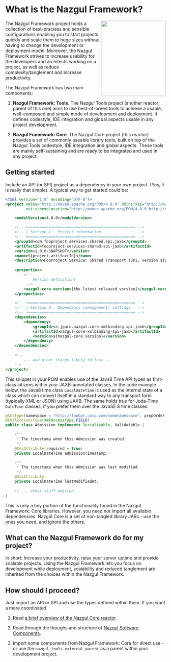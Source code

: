 # What is the Nazgul Framework?

<img src="images/nazgul.jpg" style="float:right" width="203" height="236"/> The Nazgul Framework project holds a
collection of best-pracises and sensible configurations enabling you to start projects quickly and scale them to huge
sizes without having to change the development or deployment model. Moreover, the Nazgul Framework strives to increase
usability for the developers and architects working on a project, as well as reduce complexity/tanglement and increase
productivity.

The Nazgul Framework has two main components:

1. **Nazgul Framework: Tools**. The Nazgul Tools project (another reactor; parent of this one) aims to
    use best-of-breed tools to achieve a usable, well-composed and simple mode of development and deployment. It
    defines codestyle, IDE integration and global aspects usable in any project development.

2. **Nazgul Framework: Core**. The Nazgul Core project (this reactor) provides a set of commonly useable library
    tools, built on top of the Nazgul Tools codestyle, IDE integration and global aspects. These tools are mainly
    self-sustaining and are ready to be integrated and used in any project.

## Getting started

Include an API (or SPI) project as a dependency in your own project. (Yes, it is really that simple).
A typical way to get started could be:

````xml
<?xml version="1.0" encoding="UTF-8"?>
<project xmlns="http://maven.apache.org/POM/4.0.0" xmlns:xsi="http://www.w3.org/2001/XMLSchema-instance"
         xsi:schemaLocation="http://maven.apache.org/POM/4.0.0 http://maven.apache.org/maven-v4_0_0.xsd">

    <modelVersion>4.0.0</modelVersion>

    <!-- +=============================================== -->
    <!-- | Section 1:  Project information                -->
    <!-- +=============================================== -->
    <groupId>com.fooproject.services.shared.spi.jaxb</groupId>
    <artifactId>fooproject-services-shared-spi-jaxb</artifactId>
    <version>1.0.0-SNAPSHOT</version>
    <name>${project.artifactId}</name>
    <description>FooProject Service: Shared Transport (SPI, version ${project.version})</description>
    
    <properties>
        <!-- 
            Version definitions 
         -->
        <nazgul-core.version>[the latest released version]</nazgul-core.version>
    </properties>

    <!-- +=============================================== -->
    <!-- | Section 2:  Dependency (management) settings   -->
    <!-- +=============================================== -->
    <dependencies>
        <dependency>
            <groupId>se.jguru.nazgul.core.xmlbinding.spi.jaxb</groupId>
            <artifactId>nazgul-core-xmlbinding-spi-jaxb</artifactId>
            <version>${nazgul-core.version}</version>
        </dependency>
    </dependencies>
    
    <!--
        ... and other things likely follows ... 
    -->
</project>
````

This snippet in your POM enables use of the Java8 Time API types as first-class citizens within 
your JAXB-annotated classes. In the code example below, the Java8 time class ```LocalDateTime``` 
is used as the internal state of a class which can convert itself in a standard way to any transport form 
(typically XML or JSON) using JAXB. The same holds true for Joda-Time ```DateTime``` classes, if you 
prefer them over the JavaSE 8 time classes.   

````java
@XmlType(namespace = "http://foobar.corp.com/somenamespace", propOrder = {"admissionTimestamp", "lastModifiedAt"})
@XmlAccessorType(XmlAccessType.FIELD)
public class Admission implements Serializable, Validatable {

    /**
     * The timestamp when this Admission was created.
     */
    @XmlAttribute(required = true)
    private LocalDateTime admissionTimestamp;

    /**
     * The timestamp when this Admission was last modified.
     */
    @XmlAttribute
    private LocalDateTime lastModifiedAt;
    
    // ... other stuff omitted...
}
````

This is only a tiny portion of the functionality found in the Nazgûl Framework: Core libraries.
However, you need not import all available dependencies. 
Nazgûl Core is a set of non-tangled library JARs - use the ones you need, and ignore the others.

## What can the Nazgul Framework do for my project?

In short: Increase your productivity, raise your server uptime and provide scalable projects.
Using the Nazgul Framework lets you focus on development while deployment, scalability and 
reduced tanglement are inherited from the choices within the Nazgul Framework.

## How should I proceed?

Just import an API or SPI and use the types defined within them.
If you want a more coordinated 

1. Read [a brief overview of the Nazgul Core reactor](nazgul_core.html).

2. Read through the thoughs and structure of [Nazgul Software Components](software_components.html).

3. Import some components from Nazgul Framework: Core for direct use - or use the `nazgul-tools-external-parent` as a
   parent within your development project.
